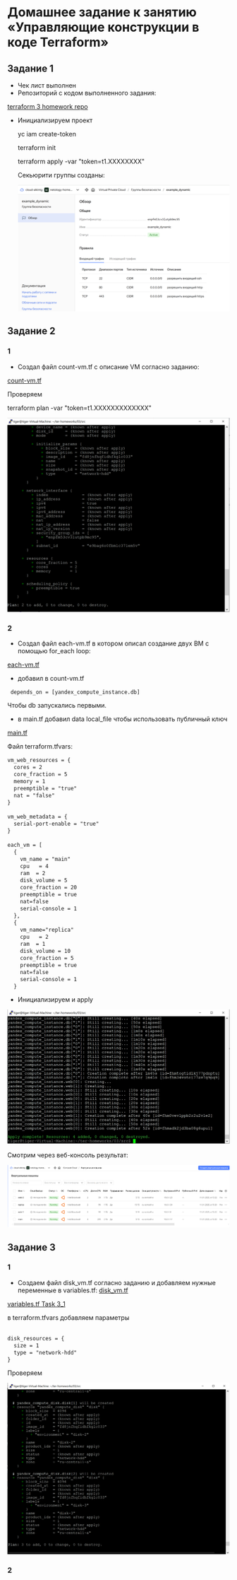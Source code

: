 # Домашнее задание к занятию «Управляющие конструкции в коде Terraform»

## Задание 1
* Чек лист выполнен
* Репозиторий с кодом выполненного задания:

[terraform 3 homework repo](https://github.com/A-Tagir/ter-homeworks/tree/main/03/src)

* Инициализируем проект
  
  yc iam create-token

  terraform init   

  terraform apply -var "token=t1.XXXXXXXX"

  Секьюрити группы созданы:

  ![dynamic_sec_grp_ok](https://github.com/A-Tagir/ter-homeworks/blob/main/03/TerrHomework3_dinamic_sec_grp.png)

## Задание 2
### 1
* Создал файл count-vm.tf c описание VM согласно заданию:

[count-vm.tf](https://github.com/A-Tagir/ter-homeworks/blob/main/03/src/count-vm.tf)

Проверяем 

terraform plan -var "token=t1.XXXXXXXXXXXXX"

![plan_ok](https://github.com/A-Tagir/ter-homeworks/blob/main/03/TerrHomework3_task1_VM_sec_group.png)

### 2
* Создал файл each-vm.tf в котором описал создание двух ВМ с помощью for_each loop:

[each-vm.tf](https://github.com/A-Tagir/ter-homeworks/blob/main/03/src/for_each-vm.tf)

* добавил в count-vm.tf
```
 depends_on = [yandex_compute_instance.db]
```
Чтобы db запускались первыми.

* в main.tf добавил data local_file чтобы использовать публичный ключ 

 [main.tf](https://github.com/A-Tagir/ter-homeworks/blob/main/03/src/main.tf)

Файл terraform.tfvars:

```
vm_web_resources = {
  cores = 2
  core_fraction = 5
  memory = 1
  preemptible = "true"
  nat = "false"
}

vm_web_metadata = {
  serial-port-enable = "true"
}

each_vm = [
  {
    vm_name = "main"
    cpu   = 4
    ram  = 2
    disk_volume = 5
    core_fraction = 20
    preemptible = true
    nat=false
    serial-console = 1
  },
  {
    vm_name="replica"
    cpu   = 2
    ram  = 1
    disk_volume = 10
    core_fraction = 5
    preemptible = true
    nat=false
    serial-console = 1
  }
```

* Инициализируем и apply

![VMs_created](https://github.com/A-Tagir/ter-homeworks/blob/main/03/TerrHomework3_task2_VMs_created.png)

Смотрим через веб-консоль результат:

![VMs_console](https://github.com/A-Tagir/ter-homeworks/blob/main/03/TerrHomework3_task2_VMs_y_console.png)

## Задание 3

### 1
* Создаем файл disk_vm.tf согласно заданию и добавляем нужные переменные в variables.tf:
[disk_vm.tf](https://github.com/A-Tagir/ter-homeworks/blob/main/03/src/disk_vm.tf)

[variables.tf Task 3_1](https://github.com/A-Tagir/ter-homeworks/blob/main/03/src/variables.tf)

в terraform.tfvars добавляем параметры

```

disk_resources = {
  size = 1
  type = "network-hdd"
}

```
Проверяем 

![disks_plan](https://github.com/A-Tagir/ter-homeworks/blob/main/03/TerrHomework3_task3_disks_plan.png)

### 2

